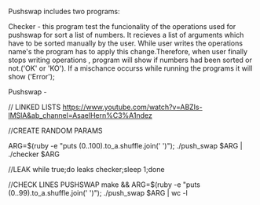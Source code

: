 Pushswap includes two programs:

Checker - this program test the funcionality of the operations used for pushswap for sort a list of numbers.
It recieves a list of arguments which have to be sorted manually by the user. While user writes the operations name's
the program has to apply this change.Therefore, when user finally stops writing operations , program will show if numbers had been sorted or not.('OK' or 'KO'). If a mischance occurss while running the programs it will show ('Error');

Pushswap - 



// LINKED LISTS
https://www.youtube.com/watch?v=ABZIs-lMSlA&ab_channel=AsaelHern%C3%A1ndez

//CREATE RANDOM PARAMS

ARG=$(ruby -e "puts (0..100).to_a.shuffle.join(' ')");  ./push_swap $ARG | ./checker $ARG

//LEAK
while true;do leaks checker;sleep 1;done

//CHECK LINES PUSHSWAP
make && ARG=$(ruby -e "puts (0..99).to_a.shuffle.join(' ')");  ./push_swap $ARG | wc -l